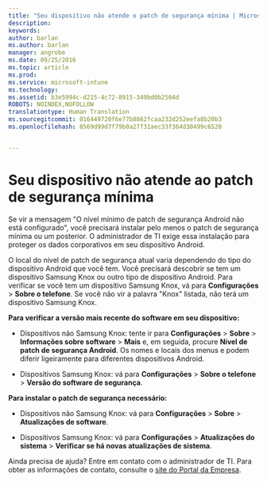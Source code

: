 ```yaml
---
title: "Seu dispositivo não atende o patch de segurança mínima | Microsoft Intune"
description: 
keywords: 
author: barlan
ms.author: barlan
manager: angrobe
ms.date: 09/25/2016
ms.topic: article
ms.prod: 
ms.service: microsoft-intune
ms.technology: 
ms.assetid: b3e5994c-d215-4c72-8915-349bd0b2504d
ROBOTS: NOINDEX,NOFOLLOW
translationtype: Human Translation
ms.sourcegitcommit: 016449720f6e77b8862fcaa232d252eefa8b20b3
ms.openlocfilehash: 8569d99d7f79b0a27f31aec33f364d30499c6520


---
```


# Seu dispositivo não atende ao patch de segurança mínima

Se vir a mensagem "O nível mínimo de patch de segurança Android não está configurado", você precisará instalar pelo menos o patch de segurança mínima ou um posterior. O administrador de TI exige essa instalação para proteger os dados corporativos em seu dispositivo Android.

O local do nível de patch de segurança atual varia dependendo do tipo do dispositivo Android que você tem. Você precisará descobrir se tem um dispositivo Samsung Knox ou outro tipo de dispositivo Android. Para verificar se você tem um dispositivo Samsung Knox, vá para **Configurações** > **Sobre o telefone**. Se você não vir a palavra "Knox" listada, não terá um dispositivo Samsung Knox.

**Para verificar a versão mais recente do software em seu dispositivo:**

- Dispositivos não Samsung Knox: tente ir para **Configurações** > **Sobre** > **Informações sobre software** > **Mais** e, em seguida, procure **Nível de patch de segurança Android**. Os nomes e locais dos menus e podem diferir ligeiramente para diferentes dispositivos Android.

- Dispositivos Samsung Knox: vá para **Configurações** > **Sobre o telefone** > **Versão do software de segurança**.

**Para instalar o patch de segurança necessário:**

- Dispositivos não Samsung Knox: vá para **Configurações** > **Sobre** > **Atualizações de software**.

- Dispositivos Samsung Knox: vá para **Configurações** > **Atualizações do sistema** > **Verificar se há novas atualizações de sistema**.

Ainda precisa de ajuda? Entre em contato com o administrador de TI. Para obter as informações de contato, consulte o [site do Portal da Empresa](http://portal.manage.microsoft.com).



<!--HONumber=Oct16_HO2-->


